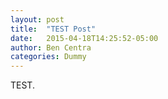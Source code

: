 ```yaml
---
layout: post
title:  "TEST Post"
date:   2015-04-18T14:25:52-05:00
author: Ben Centra
categories: Dummy
---
```


TEST.
